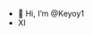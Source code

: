 - 👋 Hi, I’m @Keyoy1
- XI
<!---
Keyoy1/Keyoy1 is a ✨ special ✨ repository because its `README.md` (this file) appears on your GitHub profile.
You can click the Preview link to take a look at your changes.
--->
